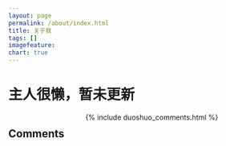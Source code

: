 ```yaml
---
layout: page
permalink: /about/index.html
title: 关于我
tags: []
imagefeature: 
chart: true
---
```


# 主人很懒，暂未更新

<div class="cf"></div>
<section class="summer-disqus row">
<div class="small-12 columns">
<h1 class="summer-comments-header">Comments</h1>
<div id="disqus_thread"></div>
{% include duoshuo_comments.html %}
</div>
</section>